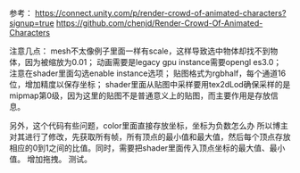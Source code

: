 参考：
https://connect.unity.com/p/render-crowd-of-animated-characters?signup=true 
https://github.com/chenjd/Render-Crowd-Of-Animated-Characters

注意几点： 
mesh不太像例子里面一样有scale，这样导致选中物体却找不到物体，因为被缩放为0.01； 
动画需要是legacy 
gpu instance需要opengl es3.0； 
注意在shader里面勾选enable instance选项； 
贴图格式为rgbhalf，每个通道16位，增加精度以保存坐标； 
shader里面从贴图中采样要用tex2dLod确保采样的是mipmap第0级，因为这里的贴图不是普通意义上的贴图，而主要作用是存放信息。

另外，这个代码有些问题，color里面直接存放坐标，坐标为负数怎么办 
所以博主对其进行了修改，先获取所有帧，所有顶点的最小值和最大值，然后每个顶点存放相应的0到1之间的比值。同时，需要把shader里面传入顶点坐标的最大值、最小值。
增加拖拽。
测试。
